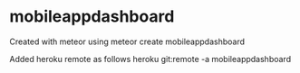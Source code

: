 mobileappdashboard
==================

Created with meteor using
meteor create mobileappdashboard 

Added heroku remote as follows
heroku git:remote -a mobileappdashboard


